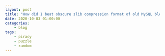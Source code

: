 ```yaml
---
layout: post
title: "How did I beat obscure zlib compression format of old MySQL blobs"
date: 2020-10-03 01:00:00
categories:
    - blog
tags:
    - piracy
    - puzzle
    - random
---
```



